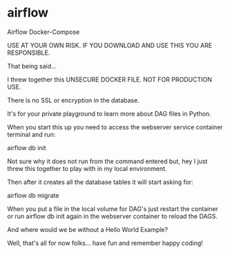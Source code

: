 # airflow
Airflow Docker-Compose

USE AT YOUR OWN RISK. IF YOU DOWNLOAD AND USE THIS YOU ARE RESPONSIBLE.

That being said...

I threw together this UNSECURE DOCKER FILE. NOT FOR PRODUCTION USE. 

There is no SSL or encryption in the database. 

It's for your private playground to learn more about DAG files in Python.

When you start this up you need to access the webserver service container terminal and run:

airflow db init

Not sure why it does not run from the command entered but, hey I just threw this together to play with in my local environment.

Then after it creates all the database tables it will start asking for:

airflow db migrate

When you put a file in the local volume for DAG's just restart the container or run airflow db init again in the webserver container to reload the DAGS.

And where would we be without a Hello World Example?

Well, that's all for now folks... have fun and remember happy coding!





